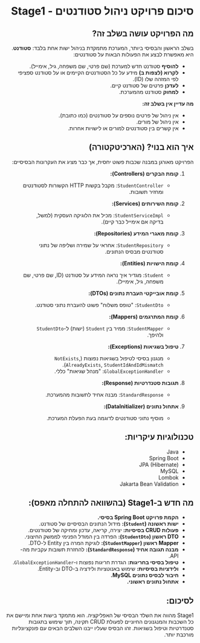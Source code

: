 <div dir="rtl">

# סיכום פרויקט ניהול סטודנטים - Stage1

## מה הפרויקט עושה בשלב זה?

בשלב הראשון והבסיסי ביותר, המערכת מתמקדת בניהול ישות אחת בלבד: **סטודנט**. היא מאפשרת לבצע את הפעולות הבאות על סטודנטים:

* **להוסיף** סטודנט חדש למערכת (שם פרטי, שם משפחה, גיל, אימייל).
* **לקרוא (לצפות ב)** מידע על כל הסטודנטים הקיימים או על סטודנט ספציפי לפי המזהה שלו (ID).
* **לעדכן** פרטים של סטודנט קיים.
* **למחוק** סטודנט מהמערכת.

**מה עדיין אין בשלב זה:**
* אין ניהול של פרטים נוספים על סטודנטים (כמו כתובת).
* אין ניהול של מורים.
* אין קשרים בין סטודנטים למורים או לישויות אחרות.

## איך הוא בנוי? (הארכיטקטורה)

הפרויקט מאורגן במבנה שכבות פשוט יחסית, אך כבר מציג את העקרונות הבסיסיים:

1.  **קומת הבקרים (Controllers):**
    * `StudentController`: מקבל בקשות HTTP הקשורות לסטודנטים ומחזיר תשובות.

2.  **קומת השירותים (Services):**
    * `StudentServiceImpl`: מכיל את הלוגיקה העסקית (למשל, בדיקה אם אימייל כבר קיים).

3.  **קומת מאגרי המידע (Repositories):**
    * `StudentRepository`: אחראי על שמירה ושליפה של נתוני סטודנטים מבסיס הנתונים.

4.  **קומת הישויות (Entities):**
    * `Student`: מגדיר איך נראה המידע על סטודנט (ID, שם פרטי, שם משפחה, גיל, אימייל).

5.  **קומת אובייקטי העברת נתונים (DTOs):**
    * `StudentDto`: "טופס משלוח" פשוט להעברת נתוני סטודנט.

6.  **קומת המתרגמים (Mappers):**
    * `StudentMapper`: ממיר בין `Student` (ישות) ל-`StudentDto` ולהיפך.

7.  **טיפול בשגיאות (Exceptions):**
    * מנגנון בסיסי לטיפול בשגיאות נפוצות (`NotExists`, `AlreadyExists`, `StudentIdAndIdMismatch`).
    * `GlobalExceptionHandler`: "מנהל שגיאות" כללי.

8.  **תגובות סטנדרטיות (Response):**
    * `StandardResponse`: מבנה אחיד לתשובות מהמערכת.

9.  **אתחול נתונים (DataInitializer):**
    * מוסיף נתוני סטודנטים לדוגמה בעת הפעלת המערכת.

## טכנולוגיות עיקריות:

* Java
* Spring Boot
* JPA (Hibernate)
* MySQL
* Lombok
* Jakarta Bean Validation

## מה חדש ב-Stage1 (בהשוואה להתחלה מאפס):

* **הקמת פרויקט Spring Boot בסיסי.**
* **ישות ראשונה (`Student`):** מידול הנתונים הבסיסיים של סטודנט.
* **פעולות CRUD בסיסיות:** יצירה, קריאה, עדכון ומחיקה של סטודנטים.
* **DTO ראשון (`StudentDto`):** הפרדה בין המודל הפנימי לממשק החיצוני.
* **Mapper ראשון (`StudentMapper`):** לוגיקת המרה בין Entity ל-DTO.
* **מבנה תגובה אחיד (`StandardResponse`):** להחזרת תשובות עקביות מה-API.
* **טיפול בסיסי בחריגות:** הגדרת חריגות נפוצות ו-`GlobalExceptionHandler`.
* **ולידציות בסיסיות:** שימוש באנוטציות ולידציה ב-DTO וב-Entity.
* **חיבור לבסיס נתונים MySQL.**
* **אתחול נתונים ראשוני.**

## לסיכום:

Stage1 מהווה את השלד הבסיסי של האפליקציה. הוא מתמקד בישות אחת ומיישם את כל השכבות והמנגנונים החיוניים לפעולת CRUD תקינה, תוך שימוש בתגובות סטנדרטיות וטיפול בשגיאות. זהו הבסיס שעליו ייבנו השלבים הבאים עם פונקציונליות מורכבת יותר.
</div>